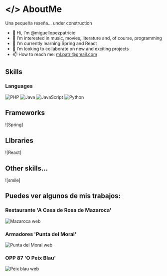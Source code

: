 # </> AboutMe
Una pequeña reseña... under construction

- 👋 Hi, I’m @miguellopezpatricio
- 👀 I’m interested in music, movies, literature and, of course, programming
- 🌱 I’m currently learning Spring and React
- 💞️ I’m looking to collaborate on new and exciting projects
- 📫 How to reach me: ml.patri@gmail.com

<!---
miguellopezpatricio/miguellopezpatricio is a ✨ special ✨ repository because its `README.md` (this file) appears on your GitHub profile.
You can click the Preview link to take a look at your changes.
--->

## Skills
### Languages
![PHP](https://github.com/miguellopezpatricio/miguellopezpatricio/blob/php.png)
![Java](https://github.com/miguellopezpatricio/miguellopezpatricio/blob/java.png)
![JavaScript](https://github.com/miguellopezpatricio/miguellopezpatricio/blob/js.png)
![Python](https://github.com/miguellopezpatricio/miguellopezpatricio/blob/python.png)
## Frameworks
![Spring]
## LIbraries
![React]
## Other skills...
![smile]


## Puedes ver algunos de mis trabajos:

### Restaurante 'A Casa de Rosa de Mazaroca'
![Mazaroca web](https://github.com/miguellopezpatricio/miguellopezpatricio/blob/main/mazaroca.png)

### Armadores 'Punta del Moral'
![Punta del Moral web](https://github.com/miguellopezpatricio/miguellopezpatricio/blob/main/armadores.png)

### OPP 87 'O Peix Blau'
![Peix blau web](https://github.com/miguellopezpatricio/miguellopezpatricio/blob/main/peixblau.png)


